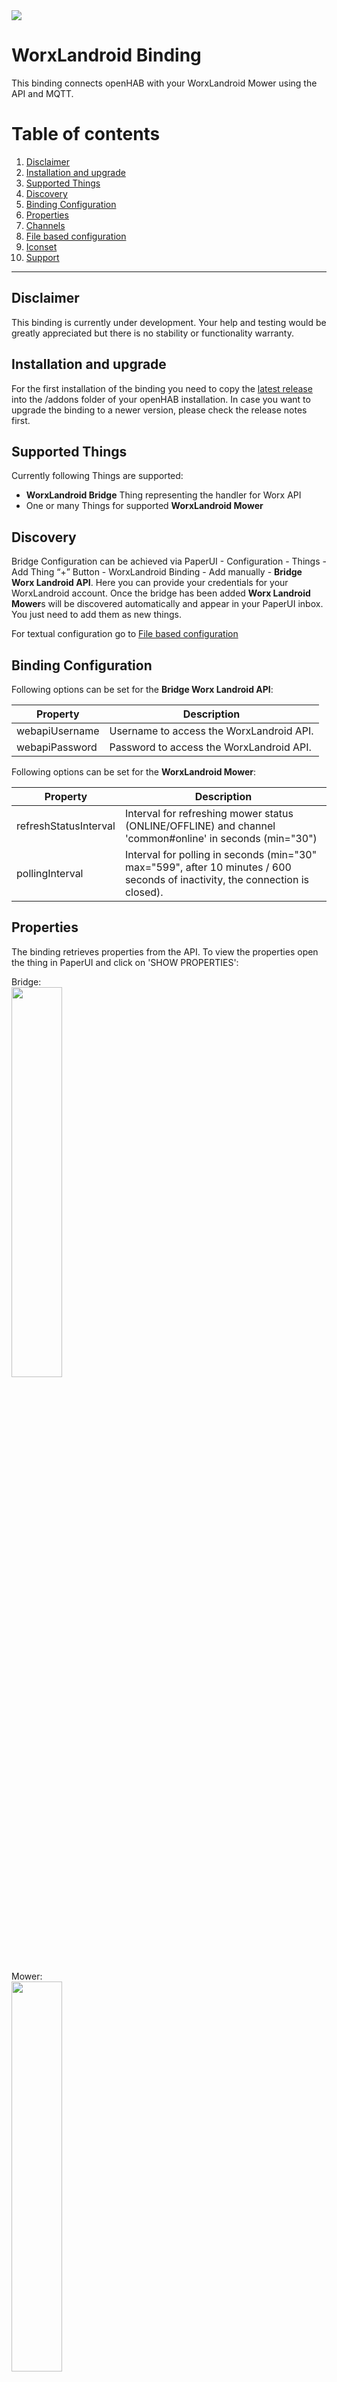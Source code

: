 <img src="openhab-conf/icons/landroid.png">

# WorxLandroid Binding
This binding connects openHAB with your WorxLandroid Mower using the API and MQTT.

# Table of contents

 1. [Disclaimer](https://github.com/nibi79/worxlandroid/tree/master#disclaimer)
 2. [Installation and upgrade](https://github.com/nibi79/worxlandroid/tree/master#installation-and-upgrade)
 3. [Supported Things](https://github.com/nibi79/worxlandroid/tree/master#supported-things)
 4. [Discovery](https://github.com/nibi79/worxlandroid/tree/master#discovery)
 5. [Binding Configuration](https://github.com/nibi79/worxlandroid/tree/master#binding-configuration)
 6. [Properties](https://github.com/nibi79/worxlandroid/tree/master#properties)
 7. [Channels](https://github.com/nibi79/worxlandroid/tree/master#channels)
 8. [File based configuration](https://github.com/nibi79/worxlandroid/tree/master#file-based-configuration)
 9. [Iconset](https://github.com/nibi79/worxlandroid/tree/master#iconset)
10. [Support](https://github.com/nibi79/worxlandroid/tree/master#support)

***

## Disclaimer

This binding is currently under development. Your help and testing would be greatly appreciated but there is no stability or functionality warranty.

## Installation and upgrade

For the first installation of the binding you need to copy the [latest release](https://github.com/nibi79/worxlandroid/releases)  into the /addons folder of your openHAB installation. In case you want to upgrade the binding to a newer version, please check the release notes first.

## Supported Things

Currently following Things are supported:

- **WorxLandroid Bridge** Thing representing the handler for Worx API
- One or many Things for supported **WorxLandroid Mower**

## Discovery

Bridge Configuration can be achieved via PaperUI - Configuration - Things - Add Thing “+” Button - WorxLandroid Binding - Add manually - **Bridge Worx Landroid API**. Here you can provide your credentials for your WorxLandroid account. Once the bridge has been added **Worx Landroid Mower**s will be discovered automatically and appear in your PaperUI inbox. You just need to add them as new things.

For textual configuration go to [File based configuration](https://github.com/nibi79/worxlandroid/tree/master#file-based-configuration)

## Binding Configuration

Following options can be set for the **Bridge Worx Landroid API**:

| Property  | Description |
|-----------|-----------|
| webapiUsername | Username to access the WorxLandroid API. |
| webapiPassword | Password to access the WorxLandroid API. |


Following options can be set for the **WorxLandroid Mower**:

| Property  | Description |
|-----------|-----------|
| refreshStatusInterval | Interval for refreshing mower status (ONLINE/OFFLINE) and channel 'common#online' in seconds (min="30")|
| pollingInterval | Interval for polling in seconds (min="30" max="599", after 10 minutes / 600 seconds of inactivity, the connection is closed). |

## Properties

The binding retrieves properties from the API. To view the properties open the thing in PaperUI and click on 'SHOW PROPERTIES':

Bridge:
<br>
<img src="images/SC_PaperUI_Bridge.png" width="40%">

Mower:
<br>
<img src="images/SC_PaperUI_Mower.png" width="40%">

## Channels

Currently following **Channels** are supported on the **Worx Landroid Mower**:

##### common

| Channel   | Type | ChannelName | Values |
|------------|-----------|-----------|-----------|
| online      | `Switch` | common#online | |
| lastUpdateOnlineStatus | `DateTime` | common#lastUpdateOnlineStatus | |
| enable | `Switch` | common#enable | |
| poll | `Switch` | common#poll | |
| action | `String` | common#action | START, STOP, HOME |
| lock | `Switch` | common#lock | |

##### cfgCommon

| Channel   | Type | ChannelName |
|------------|-----------|-----------|
| id      | `Switch` | cfgCommon#id |
| serialNumber | `String` | cfgCommon#serialNumber |
| language | `String` | cfgCommon#language |
| lastUpdate | `DateTime` | cfgCommon#lastUpdate |
| command | `Number` | cfgCommon#command |
| rainDelay | `Number` | cfgCommon#rainDelay |

##### datCommon

| Channel   | Type | ChannelName |
|------------|-----------|-----------|
| macAdress | `String` | datCommon#macAdress |
| firmware | `Number` | datCommon#firmware |
| wifiQuality | `Number` | datCommon#wifiQuality |
| statusCode | `Number` | datCommon#statusCode |
| statusDescription | `String` | datCommon#statusDescription |
| errorCode | `Number` | datCommon#errorCode |
| errorDescription | `String` | datCommon#errorDescription |
| lastZone | `Number` | datCommon#lastZone |

##### datBattery

| Channel   | Type | ChannelName |
|------------|-----------|-----------|
| batteryTemperature | `Number` | datBattery#batteryTemperature |
| batteryVoltage | `Number` | datBattery#batteryVoltage |
| batteryLevel | `Number` | datBattery#batteryLevel |
| batteryChargeCycle | `Number` | datBattery#batteryChargeCycle |
| batteryCharging | `Switch` | datBattery#batteryCharging |

##### datDmp

| Channel   | Type | ChannelName |
|------------|-----------|-----------|
| pitch | `Number` | datDmp#pitch |
| roll | `Number` | datDmp#roll |
| yaw | `Number` | datDmp#yaw |

##### datSt

| Channel   | Type | ChannelName |
|------------|-----------|-----------|
| totalBladeTime | `Number` | datSt#totalBladeTime |
| totalDistance | `Number` | datSt#totalDistance |
| totalTime | `Number` | datSt#totalTime |

##### cfgSc

| Channel   | Type | ChannelName |
|------------|-----------|-----------|
| scheduleTimeExtension | `Number` | cfgSc#scheduleTimeExtension |

##### cfgScSunday

| Channel   | Type | ChannelName |
|------------|-----------|-----------|
| enable | `Switch` | cfgScSunday#enable |
| scheduleStartHour | `Number` | cfgScSunday#scheduleStartHour |
| scheduleStartMinutes | `Number` | cfgScSunday#scheduleStartMinutes |
| scheduleDuration | `Number` | cfgScSunday#scheduleDuration |
| scheduleEdgecut | `Number` | cfgScSunday#scheduleEdgecut |

##### cfgScMonday

| Channel   | Type | ChannelName |
|------------|-----------|-----------|
| enable | `Switch` | cfgScMonday#enable |
| scheduleStartHour | `Number` | cfgScMonday#scheduleStartHour |
| scheduleStartMinutes | `Number` | cfgScMonday#scheduleStartMinutes |
| scheduleDuration | `Number` | cfgScMonday#scheduleDuration |
| scheduleEdgecut | `Number` | cfgScMonday#scheduleEdgecut |

##### cfgScTuesday

| Channel   | Type | ChannelName |
|------------|-----------|-----------|
| enable | `Switch` | cfgScTuesday#enable |
| scheduleStartHour | `Number` | cfgScTuesday#scheduleStartHour |
| scheduleStartMinutes | `Number` | cfgScTuesday#scheduleStartMinutes |
| scheduleDuration | `Number` | cfgScTuesday#scheduleDuration |
| scheduleEdgecut | `Number` | cfgScTuesday#scheduleEdgecut |

##### cfgScWednesday

| Channel   | Type | ChannelName |
|------------|-----------|-----------|
| enable | `Switch` | cfgScWednesday#enable |
| scheduleStartHour | `Number` | cfgScWednesday#scheduleStartHour |
| scheduleStartMinutes | `Number` | cfgScWednesday#scheduleStartMinutes |
| scheduleDuration | `Number` | cfgScWednesday#scheduleDuration |
| scheduleEdgecut | `Number` | cfgScWednesday#scheduleEdgecut |

##### cfgScThursday

| Channel   | Type | ChannelName |
|------------|-----------|-----------|
| enable | `Switch` | cfgScThursday#enable |
| scheduleStartHour | `Number` | cfgScThursday#scheduleStartHour |
| scheduleStartMinutes | `Number` | cfgScThursday#scheduleStartMinutes |
| scheduleDuration | `Number` | cfgScThursday#scheduleDuration |
| scheduleEdgecut | `Number` | cfgScThursday#scheduleEdgecut |

##### cfgScFriday

| Channel   | Type | ChannelName |
|------------|-----------|-----------|
| enable | `Switch` | cfgScFriday#enable |
| scheduleStartHour | `Number` | cfgScFriday#scheduleStartHour |
| scheduleStartMinutes | `Number` | cfgScFriday#scheduleStartMinutes |
| scheduleDuration | `Number` | cfgScFriday#scheduleDuration |
| scheduleEdgecut | `Number` | cfgScFriday#scheduleEdgecut |


##### cfgScSaturday

| Channel   | Type | ChannelName |
|------------|-----------|-----------|
| enable | `Switch` | cfgScSaturday#enable |
| scheduleStartHour | `Number` | cfgScSaturday#scheduleStartHour |
| scheduleStartMinutes | `Number` | cfgScSaturday#scheduleStartMinutes |
| scheduleDuration | `Number` | cfgScSaturday#scheduleDuration |
| scheduleEdgecut | `Number` | cfgScSaturday#scheduleEdgecut |


##### cfgMultiZones
If Multi Zones are supported, you are able to define 4 separate Zones and split working times by 10 to those.

| Channel   | Type | ChannelName |
|------------|-----------|-----------|
| enable | `Switch` | cfgMultiZones#enable |

To ease Zone Configuration, you are able to set distance in meters where a specific Zone starts. Bearing in mind that you roughly shall know how many meters of cable have been used (without buffer).

| Channel   | Type | ChannelName |
|------------|-----------|-----------|
| zone1Meter | `Number` | cfgMultiZones#zone1Meter |
| zone2Meter | `Number` | cfgMultiZones#zone2Meter |
| zone3Meter | `Number` | cfgMultiZones#zone3Meter |
| zone4Meter | `Number` | cfgMultiZones#zone4Meter |

As second step you are able to set time in percent and split in parts of 10 between zones,

| Channel   | Type | ChannelName |
|------------|-----------|-----------|
| allocation0 | `Number` | cfgMultiZones#allocation0 |
| allocation1 | `Number` | cfgMultiZones#allocation1 |
| allocation2 | `Number` | cfgMultiZones#allocation2 |
| allocation3 | `Number` | cfgMultiZones#allocation3 |
| allocation4 | `Number` | cfgMultiZones#allocation4 |
| allocation5 | `Number` | cfgMultiZones#allocation5 |
| allocation6 | `Number` | cfgMultiZones#allocation6 |
| allocation7 | `Number` | cfgMultiZones#allocation7 |
| allocation8 | `Number` | cfgMultiZones#allocation8 |
| allocation9 | `Number` | cfgMultiZones#allocation9 |

## File based configuration

You have to have Persistence Service configured in order to use statistic graphs
It's recommended to use rr4dj

### .persist
```
MowerBat_Chart*, MowerBatTemp_Chart*, MowerBatStatus_Chart* : strategy = everyMinute
```

### .things
```
Bridge worxlandroid:worxlandroidBridge:MyWorxBridge "MyWorx Bridge" [ webapiUsername="my username", webapiPassword="my password" ] {
    Thing mower MySerialNumber "MyLandroid Shaun" [ refreshStatusInterval=60, pollingInterval=300 ]
}
```
'MySerialNumber' is the serial number of the mower.

### .items
```
Group All
    Group Mower                    (All)
        Group MowerBat             (Mower)
        Group MowerStatus          (Mower)
        Group MowerSchedule        (Mower)
        Group MowerBat_Chart       (Mower)
        Group MowerBatTemp_Chart   (Mower)
        Group MowerBatStatus_Chart (Mower)


/* Chart Parameters */
Number Mower_Chart_Period         "Chart Period"
   
/* Landroid */
String Shaun                      "Shaun [%s]"
Switch LandroidEnable             "Mowing enabled"                          {channel="worxlandroid:mower:MyWorxBridge:MySerialNumber:common#enable"}

String LandroidAction             "Action []"             <movecontrol>     {channel="worxlandroid:mower:MyWorxBridge:MySerialNumber:common#action"}
String LandroidLastUpdate         "Last Update [%1$td.%1$tm.%1$ty / %1$tH:%1$tM:%1$tS]"    <calendar>        {channel="worxlandroid:mower:MyWorxBridge:MySerialNumber:cfgCommon#lastUpdate"}
Switch LandroidPoll               "Poll []"               <refresh>         {channel="worxlandroid:mower:MyWorxBridge:MySerialNumber:common#poll"}
Switch LandroidLock               "Lock"                  <mlock>           {channel="worxlandroid:mower:MyWorxBridge:MySerialNumber:common#lock"}

String LandroidMacAdress          "MAC [%s]"              <text>            {channel="worxlandroid:mower:MyWorxBridge:MySerialNumber:datCommon#macAdress"}
String LandroidSerialNumber       "Serial Number [%s]"    <text>            {channel="worxlandroid:mower:MyWorxBridge:MySerialNumber:cfgCommon#serialNumber"}
Number LandroidFirmware           "Firmware [v%s]"        <text>            {channel="worxlandroid:mower:MyWorxBridge:MySerialNumber:datCommon#firmware"}
Switch LandroidOnline             "Onlinestatus [%s]"     <network>         {channel="worxlandroid:mower:MyWorxBridge:MySerialNumber:common#online"}
Number LandroidId                 "Id []"                                   {channel="worxlandroid:mower:MyWorxBridge:MySerialNumber:cfgCommon#id"}

String LandroidLastUpdateOnlineStatus    "Last Update Online Status [%1$td.%1$tm.%1$ty / %1$tH:%1$tM:%1$tS]"    <calendar>        {channel="worxlandroid:mower:MyWorxBridge:MySerialNumber:common#lastUpdateOnlineStatus"}

// Multizone
Switch LandroidMultizoneEnable    "Multizone enable []"                            {channel="worxlandroid:mower:MyWorxBridge:MySerialNumber:cfgMultiZones#enable"}
Number LandroidLastZone           "push Start for Zone [MAP(landroid_zones.map):%d]"    <zones>    {channel="worxlandroid:mower:MyWorxBridge:MySerialNumber:datCommon#lastZone"}

// Zone Meters
Number LandroidMeterZone1         "Meters Zone 1 [%d]"    <distance>        {channel="worxlandroid:mower:MyWorxBridge:MySerialNumber:cfgMultiZones#zone1Meter"}
Number LandroidMeterZone2         "Meters Zone 2 [%d]"    <distance>        {channel="worxlandroid:mower:MyWorxBridge:MySerialNumber:cfgMultiZones#zone2Meter"}
Number LandroidMeterZone3         "Meters Zone 3 [%d]"    <distance>        {channel="worxlandroid:mower:MyWorxBridge:MySerialNumber:cfgMultiZones#zone3Meter"}
Number LandroidMeterZone4         "Meters Zone 4 [%d]"    <distance>        {channel="worxlandroid:mower:MyWorxBridge:MySerialNumber:cfgMultiZones#zone4Meter"}

// Allocation Zones
Number LandroidAllocation0        "Alloction 0 []"        <zones>        {channel="worxlandroid:mower:MyWorxBridge:MySerialNumber:cfgMultiZones#allocation0"}
Number LandroidAllocation1        "Alloction 1 []"        <zones>        {channel="worxlandroid:mower:MyWorxBridge:MySerialNumber:cfgMultiZones#allocation1"}
Number LandroidAllocation2        "Alloction 2 []"        <zones>        {channel="worxlandroid:mower:MyWorxBridge:MySerialNumber:cfgMultiZones#allocation2"}
Number LandroidAllocation3        "Alloction 3 []"        <zones>        {channel="worxlandroid:mower:MyWorxBridge:MySerialNumber:cfgMultiZones#allocation3"}
Number LandroidAllocation4        "Alloction 4 []"        <zones>        {channel="worxlandroid:mower:MyWorxBridge:MySerialNumber:cfgMultiZones#allocation4"}
Number LandroidAllocation5        "Alloction 5 []"        <zones>        {channel="worxlandroid:mower:MyWorxBridge:MySerialNumber:cfgMultiZones#allocation5"}
Number LandroidAllocation6        "Alloction 6 []"        <zones>        {channel="worxlandroid:mower:MyWorxBridge:MySerialNumber:cfgMultiZones#allocation6"}
Number LandroidAllocation7        "Alloction 7 []"        <zones>        {channel="worxlandroid:mower:MyWorxBridge:MySerialNumber:cfgMultiZones#allocation7"}
Number LandroidAllocation8        "Alloction 8 []"        <zones>        {channel="worxlandroid:mower:MyWorxBridge:MySerialNumber:cfgMultiZones#allocation8"}
Number LandroidAllocation9        "Alloction 9 []"        <zones>        {channel="worxlandroid:mower:MyWorxBridge:MySerialNumber:cfgMultiZones#allocation9"}

// Status
Number LandroidWifiQuality        "Wifi Quality [%d]"     <network>          {channel="worxlandroid:mower:MyWorxBridge:MySerialNumber:datCommon#wifiQuality"}
Switch LandroidBatteryCharging    "Battery charging [%s]" <lowbattery>       {channel="worxlandroid:mower:MyWorxBridge:MySerialNumber:datBattery#batteryCharging"}
Number LandroidStatusCode         "Status Code [%d]"      <lawnmower>        {channel="worxlandroid:mower:MyWorxBridge:MySerialNumber:datCommon#statusCode"}
String LandroidStatusDescription  "[%s]"                  <lawnmower>        {channel="worxlandroid:mower:MyWorxBridge:MySerialNumber:datCommon#statusDescription"}
Number LandroidErrorCode          "Error Code [%d]"       <error>            {channel="worxlandroid:mower:MyWorxBridge:MySerialNumber:datCommon#errorCode"}
String LandroidErrorDescription   "Error: [%s]"           <error>            {channel="worxlandroid:mower:MyWorxBridge:MySerialNumber:datCommon#errorDescription"}

// Move
Number LandroidPitch              "Pitch [%s]"            <incline>          {channel="worxlandroid:mower:MyWorxBridge:MySerialNumber:datDmp#pitch"}
Number LandroidRoll               "Roll [%s]"             <incline>          {channel="worxlandroid:mower:MyWorxBridge:MySerialNumber:datDmp#roll"}
Number LandroidYaw                "Yaw [%s]"              <incline>          {channel="worxlandroid:mower:MyWorxBridge:MySerialNumber:datDmp#yaw"}

// Battery
Number LandroidBatteryLevel       "Battery Level [%d %%]"     <battery>            (MowerBat, MowerBatStatus_Chart)    {channel="worxlandroid:mower:MyWorxBridge:MySerialNumber:datBattery#batteryLevel"}
Number LandroidBatteryVoltage     "Battery Voltage [%.2f V]"  <battery>            (MowerBat, MowerBat_Chart)            {channel="worxlandroid:mower:MyWorxBridge:MySerialNumber:datBattery#batteryVoltage"}
Number LandroidBatteryTemperature "Battery Temperature [%.1f °C]" <temperature>    (MowerBat, MowerBatTemp_Chart)        {channel="worxlandroid:mower:MyWorxBridge:MySerialNumber:datBattery#batteryTemperature"}
Number LandroidBatteryChargeCycle "Battery ChargeCycle [%d]"  <battery>         {channel="worxlandroid:mower:MyWorxBridge:MySerialNumber:datBattery#batteryChargeCycle"}

// Settings
Number LandroidRainDelay          "Rain Delay [%d min]"           <rain>        {channel="worxlandroid:mower:MyWorxBridge:MySerialNumber:cfgCommon#rainDelay"}
Number LandroidScheduleTimeExtension "Schedule Time Extension [%d %%]"  <time>  {channel="worxlandroid:mower:MyWorxBridge:MySerialNumber:cfgSc#scheduleTimeExtension"}

// Statistics
Number LandroidTotalTime          "Total Time [JS(minstohours.js):%d]"           <time>        {channel="worxlandroid:mower:MyWorxBridge:MySerialNumber:datSt#totalTime"}
Number:Length LandroidTotalDistance    "Total Distance [%s m]"    <chart>       {channel="worxlandroid:mower:MyWorxBridge:MySerialNumber:datSt#totalDistance"}
Number LandroidTotalBladeTime     "Total Bladetime [JS(minstohours.js):%d]"      <time>        {channel="worxlandroid:mower:MyWorxBridge:MySerialNumber:datSt#totalBladeTime"}

//Schedule
// Monday
Switch LandroidScheduleMondayEnable        "Monday: [MAP(landroid_schedule_enable.map):%s]"      <time>        {channel="worxlandroid:mower:MyWorxBridge:MySerialNumber:cfgScMonday#enable"}
Number LandroidScheduleMondayStartHour     "Start Hour [%d]"      <time>        {channel="worxlandroid:mower:MyWorxBridge:MySerialNumber:cfgScMonday#scheduleStartHour"}
Number LandroidScheduleMondayStartMinutes  "Start Minutes [%d]"   <time>        {channel="worxlandroid:mower:MyWorxBridge:MySerialNumber:cfgScMonday#scheduleStartMinutes"}
Number LandroidScheduleMondayDuration      "Duration [%d]"        <time>        {channel="worxlandroid:mower:MyWorxBridge:MySerialNumber:cfgScMonday#scheduleDuration"}
Switch LandroidScheduleMondayEdgecut       "Edgecut "             <settings>    {channel="worxlandroid:mower:MyWorxBridge:MySerialNumber:cfgScMonday#scheduleEdgecut"}

// Tuesday
Switch LandroidScheduleTuesdayEnable       "Tuesday: [MAP(landroid_schedule_enable.map):%s]"      <time>        {channel="worxlandroid:mower:MyWorxBridge:MySerialNumber:cfgScTuesday#enable"}
Number LandroidScheduleTuesdayStartHour    "Start Hour [%d]"      <time>        {channel="worxlandroid:mower:MyWorxBridge:MySerialNumber:cfgScTuesday#scheduleStartHour"}
Number LandroidScheduleTuesdayStartMinutes "Start Minutes [%d]"   <time>        {channel="worxlandroid:mower:MyWorxBridge:MySerialNumber:cfgScTuesday#scheduleStartMinutes"}
Number LandroidScheduleTuesdayDuration     "Duration [%d]"        <time>        {channel="worxlandroid:mower:MyWorxBridge:MySerialNumber:cfgScTuesday#scheduleDuration"}
Switch LandroidScheduleTuesdayEdgecut      "Edgecut "             <settings>    {channel="worxlandroid:mower:MyWorxBridge:MySerialNumber:cfgScTuesday#scheduleEdgecut"}

// Wednesday
Switch LandroidScheduleWednesdayEnable     "Wednesday: [MAP(landroid_schedule_enable.map):%s]"      <time>        {channel="worxlandroid:mower:MyWorxBridge:MySerialNumber:cfgScWednesday#enable"}
Number LandroidScheduleWednesdayStartHour  "Start Hour [%d]"      <time>        {channel="worxlandroid:mower:MyWorxBridge:MySerialNumber:cfgScWednesday#scheduleStartHour"}
Number LandroidScheduleWednesdayStartMinutes "Start Minutes [%d]" <time>        {channel="worxlandroid:mower:MyWorxBridge:MySerialNumber:cfgScWednesday#scheduleStartMinutes"}
Number LandroidScheduleWednesdayDuration   "Duration [%d]"        <time>        {channel="worxlandroid:mower:MyWorxBridge:MySerialNumber:cfgScWednesday#scheduleDuration"}
Switch LandroidScheduleWednesdayEdgecut    "Edgecut "             <settings>    {channel="worxlandroid:mower:MyWorxBridge:MySerialNumber:cfgScWednesday#scheduleEdgecut"}

// Thursday
Switch LandroidScheduleThursdayEnable      "Thursday: [MAP(landroid_schedule_enable.map):%s]"      <time>        {channel="worxlandroid:mower:MyWorxBridge:MySerialNumber:cfgScThursday#enable"}
Number LandroidScheduleThursdayStartHour   "Start Hour [%d]"      <time>        {channel="worxlandroid:mower:MyWorxBridge:MySerialNumber:cfgScThursday#scheduleStartHour"}
Number LandroidScheduleThursdayStartMinutes "Start Minutes [%d]"  <time>        {channel="worxlandroid:mower:MyWorxBridge:MySerialNumber:cfgScThursday#scheduleStartMinutes"}
Number LandroidScheduleThursdayDuration    "Duration [%d]"        <time>        {channel="worxlandroid:mower:MyWorxBridge:MySerialNumber:cfgScThursday#scheduleDuration"}
Switch LandroidScheduleThursdayEdgecut     "Edgecut "             <settings>    {channel="worxlandroid:mower:MyWorxBridge:MySerialNumber:cfgScThursday#scheduleEdgecut"}

// Friday
Switch LandroidScheduleFridayEnable        "Friday: [MAP(landroid_schedule_enable.map):%s]"      <time>        {channel="worxlandroid:mower:MyWorxBridge:MySerialNumber:cfgScFriday#enable"}
Number LandroidScheduleFridayStartHour     "Start Hour [%d]"      <time>        {channel="worxlandroid:mower:MyWorxBridge:MySerialNumber:cfgScFriday#scheduleStartHour"}
Number LandroidScheduleFridayStartMinutes  "Start Minutes [%d]"   <time>        {channel="worxlandroid:mower:MyWorxBridge:MySerialNumber:cfgScFriday#scheduleStartMinutes"}
Number LandroidScheduleFridayDuration      "Duration [%d]"        <time>        {channel="worxlandroid:mower:MyWorxBridge:MySerialNumber:cfgScFriday#scheduleDuration"}
Switch LandroidScheduleFridayEdgecut       "Edgecut "             <settings>    {channel="worxlandroid:mower:MyWorxBridge:MySerialNumber:cfgScFriday#scheduleEdgecut"}

// Saturday
Switch LandroidScheduleSaturdayEnable      "Saturday: [MAP(landroid_schedule_enable.map):%s]"      <time>        {channel="worxlandroid:mower:MyWorxBridge:MySerialNumber:cfgScSaturday#enable"}
Number LandroidScheduleSaturdayStartHour   "Start Hour [%d]"      <time>        {channel="worxlandroid:mower:MyWorxBridge:MySerialNumber:cfgScSaturday#scheduleStartHour"}
Number LandroidScheduleSaturdayStartMinutes "Start Minutes [%d]"  <time>        {channel="worxlandroid:mower:MyWorxBridge:MySerialNumber:cfgScSaturday#scheduleStartMinutes"}
Number LandroidScheduleSaturdayDuration    "Duration [%d]"        <time>        {channel="worxlandroid:mower:MyWorxBridge:MySerialNumber:cfgScSaturday#scheduleDuration"}
Switch LandroidScheduleSaturdayEdgecut     "Edgecut "             <settings>    {channel="worxlandroid:mower:MyWorxBridge:MySerialNumber:cfgScSaturday#scheduleEdgecut"}

// Sunday
Switch LandroidScheduleSundayEnable        "Sunday: [MAP(landroid_schedule_enable.map):%s]"      <time>        {channel="worxlandroid:mower:MyWorxBridge:MySerialNumber:cfgScSunday#enable"}
Number LandroidScheduleSundayStartHour     "Start Hour [%d]"      <time>        {channel="worxlandroid:mower:MyWorxBridge:MySerialNumber:cfgScSunday#scheduleStartHour"}
Number LandroidScheduleSundayStartMinutes  "Start Minutes [%d]"   <time>        {channel="worxlandroid:mower:MyWorxBridge:MySerialNumber:cfgScSunday#scheduleStartMinutes"}
Number LandroidScheduleSundayDuration      "Duration [%d]"        <time>        {channel="worxlandroid:mower:MyWorxBridge:MySerialNumber:cfgScSunday#scheduleDuration"}
Switch LandroidScheduleSundayEdgecut       "Edgecut "             <settings>    {channel="worxlandroid:mower:MyWorxBridge:MySerialNumber:cfgScSunday#scheduleEdgecut"}
```

### .sitemap
```
sitemap landroid label="Landroid"
{
    Group item=Shaun icon="landroid" {
        Frame item=LandroidStatusDescription {
            Switch item=LandroidAction label="Action" mappings=[START="Start"] visibility=[LandroidStatusCode==0, LandroidStatusCode==1]
            Switch item=LandroidAction label="Action" mappings=[START="Start",HOME="Home"] visibility=[LandroidStatusCode==34]
            Switch item=LandroidAction label="Action" mappings=[STOP="Stop",HOME="Home"] visibility=[LandroidStatusCode==6, LandroidStatusCode==7, LandroidStatusCode==33, LandroidStatusCode==32]
            Switch item=LandroidAction label="Action" mappings=[STOP="Stop"] visibility=[LandroidStatusCode==5,LandroidStatusCode==30]
            Switch item=LandroidLastZone mappings=[0="Zone 1", 1="Zone 2", 2="Zone 3", 3="Zone 4"] visibility=[LandroidStatusCode==1]
            Switch item=LandroidEnable
            Text label="Orientation" icon="compass" visibility=[LandroidStatusCode!="1"] {
                Text item=LandroidPitch
                Text item=LandroidRoll
                Text item=LandroidYaw
            }
            Text label="Settings" icon="settings" {
                Slider item=LandroidScheduleTimeExtension minValue=-100 maxValue=100 step=10
                Slider item=LandroidRainDelay minValue=0 maxValue=750 step=30
                Text label="Schedule" icon="time"{
                    Frame label="Schedule Monday" {
                        Switch item=LandroidScheduleMondayEnable
                        Switch item=LandroidScheduleMondayEdgecut visibility=[LandroidScheduleMondayEnable==ON]
                        Slider item=LandroidScheduleMondayStartHour minValue=0 maxValue=23 step=1 visibility=[LandroidScheduleMondayEnable==ON]
                        Slider item=LandroidScheduleMondayStartMinutes minValue=0 maxValue=45 step=15 visibility=[LandroidScheduleMondayEnable==ON]
                        Slider item=LandroidScheduleMondayDuration minValue=0 maxValue=1425 step=15 visibility=[LandroidScheduleMondayEnable==ON]
                    }
                    Frame label="Schedule Tuesday" {
                        Switch item=LandroidScheduleTuesdayEnable
                        Switch item=LandroidScheduleTuesdayEdgecut visibility=[LandroidScheduleTuesdayEnable==ON]
                        Slider item=LandroidScheduleTuesdayStartHour minValue=0 maxValue=23 step=1 visibility=[LandroidScheduleTuesdayEnable==ON]
                        Slider item=LandroidScheduleTuesdayStartMinutes minValue=0 maxValue=45 step=15 visibility=[LandroidScheduleTuesdayEnable==ON]
                        Slider item=LandroidScheduleTuesdayDuration minValue=0 maxValue=1425 step=15 visibility=[LandroidScheduleTuesdayEnable==ON]
                    }
                    Frame label="Schedule Wednesday" {
                        Switch item=LandroidScheduleWednesdayEnable
                        Switch item=LandroidScheduleWednesdayEdgecut visibility=[LandroidScheduleWednesdayEnable==ON]
                        Slider item=LandroidScheduleWednesdayStartHour minValue=0 maxValue=23 step=1 visibility=[LandroidScheduleWednesdayEnable==ON]
                        Slider item=LandroidScheduleWednesdayStartMinutes minValue=0 maxValue=45 step=15 visibility=[LandroidScheduleWednesdayEnable==ON]
                        Slider item=LandroidScheduleWednesdayDuration minValue=0 maxValue=1425 step=15 visibility=[LandroidScheduleWednesdayEnable==ON]
                    }
                    Frame label="Schedule Thursday" {
                        Switch item=LandroidScheduleThursdayEnable
                        Switch item=LandroidScheduleThursdayEdgecut visibility=[LandroidScheduleThursdayEnable==ON]
                        Slider item=LandroidScheduleThursdayStartHour minValue=0 maxValue=23 step=1 visibility=[LandroidScheduleThursdayEnable==ON]
                        Slider item=LandroidScheduleThursdayStartMinutes minValue=0 maxValue=45 step=15 visibility=[LandroidScheduleThursdayEnable==ON]
                        Slider item=LandroidScheduleThursdayDuration minValue=0 maxValue=1425 step=15 visibility=[LandroidScheduleThursdayEnable==ON]
                    }
                    Frame label="Schedule Friday" {
                        Switch item=LandroidScheduleFridayEnable
                        Switch item=LandroidScheduleFridayEdgecut visibility=[LandroidScheduleFridayEnable==ON]
                        Slider item=LandroidScheduleFridayStartHour minValue=0 maxValue=23 step=1 visibility=[LandroidScheduleFridayEnable==ON]
                        Slider item=LandroidScheduleFridayStartMinutes minValue=0 maxValue=45 step=15 visibility=[LandroidScheduleFridayEnable==ON]
                        Slider item=LandroidScheduleFridayDuration minValue=0 maxValue=1425 step=15 visibility=[LandroidScheduleFridayEnable==ON]
                    }
                    Frame label="Schedule Saturday" {
                        Switch item=LandroidScheduleSaturdayEnable
                        Switch item=LandroidScheduleSaturdayEdgecut visibility=[LandroidScheduleSaturdayEnable==ON]
                        Slider item=LandroidScheduleSaturdayStartHour minValue=0 maxValue=23 step=1 visibility=[LandroidScheduleSaturdayEnable==ON]
                        Slider item=LandroidScheduleSaturdayStartMinutes minValue=0 maxValue=45 step=15 visibility=[LandroidScheduleSaturdayEnable==ON]
                        Slider item=LandroidScheduleSaturdayDuration minValue=0 maxValue=1425 step=15 visibility=[LandroidScheduleSaturdayEnable==ON]
                    }
                    Frame label="Schedule Sunday" {
                        Switch item=LandroidScheduleSundayEnable
                        Switch item=LandroidScheduleSundayEdgecut visibility=[LandroidScheduleSundayEnable==ON]
                        Slider item=LandroidScheduleSundayStartHour minValue=0 maxValue=23 step=1 visibility=[LandroidScheduleSundayEnable==ON]
                        Slider item=LandroidScheduleSundayStartMinutes minValue=0 maxValue=45 step=15 visibility=[LandroidScheduleSundayEnable==ON]
                        Slider item=LandroidScheduleSundayDuration minValue=0 maxValue=1425 step=15 visibility=[LandroidScheduleSundayEnable==ON]
                    }
                }
                Text label="MultiZone" icon="zones" {
                    Frame label="Zone Meters" {
                        Switch item=LandroidMultizoneEnable
                        Slider item=LandroidMeterZone1 minValue=0 maxValue=120 visibility=[LandroidMultizoneEnable==ON]
                        Slider item=LandroidMeterZone2 minValue=0 maxValue=120 visibility=[LandroidMultizoneEnable==ON]
                        Slider item=LandroidMeterZone3 minValue=0 maxValue=120 visibility=[LandroidMultizoneEnable==ON]
                        Slider item=LandroidMeterZone4 minValue=0 maxValue=120 visibility=[LandroidMultizoneEnable==ON]
                    }
                    Frame label="Allocation Zones" visibility=[LandroidMultizoneEnable==ON] {
                        Switch item=LandroidAllocation0 mappings=[0="Zone 1", 1="Zone 2", 2="Zone 3", 3="Zone 4"]
                        Switch item=LandroidAllocation1 mappings=[0="Zone 1", 1="Zone 2", 2="Zone 3", 3="Zone 4"]
                        Switch item=LandroidAllocation2 mappings=[0="Zone 1", 1="Zone 2", 2="Zone 3", 3="Zone 4"]
                        Switch item=LandroidAllocation3 mappings=[0="Zone 1", 1="Zone 2", 2="Zone 3", 3="Zone 4"]
                        Switch item=LandroidAllocation4 mappings=[0="Zone 1", 1="Zone 2", 2="Zone 3", 3="Zone 4"]
                        Switch item=LandroidAllocation5 mappings=[0="Zone 1", 1="Zone 2", 2="Zone 3", 3="Zone 4"]
                        Switch item=LandroidAllocation6 mappings=[0="Zone 1", 1="Zone 2", 2="Zone 3", 3="Zone 4"]
                        Switch item=LandroidAllocation7 mappings=[0="Zone 1", 1="Zone 2", 2="Zone 3", 3="Zone 4"]
                        Switch item=LandroidAllocation8 mappings=[0="Zone 1", 1="Zone 2", 2="Zone 3", 3="Zone 4"]
                        Switch item=LandroidAllocation9 mappings=[0="Zone 1", 1="Zone 2", 2="Zone 3", 3="Zone 4"]
                    }
                }
            }
        }
        Frame label="Status" {
            Text item=LandroidLastUpdate
            Switch item=LandroidPoll label="Refresh" mappings=[ON="Poll"]
            Text item=LandroidOnline
            Text item=LandroidWifiQuality
            Text item=LandroidStatusDescription
            Text item=LandroidErrorDescription visibility=[LandroidErrorCode!=0]
            Text label="Device Information" icon="landroid" {
                Switch item=LandroidLock label="Lock" mappings=[ON="LOCK",OFF="UNLOCK"]
                Text item=LandroidLastUpdateOnlineStatus
                Text item=LandroidSerialNumber
                Text item=LandroidMacAdress
                Text item=LandroidFirmware
            }
            Text item=LandroidBatteryLevel {
                Text item=LandroidBatteryCharging
                Text item=LandroidBatteryVoltage
                Text item=LandroidBatteryTemperature
            }
            Text label="Statistics" icon="line"{
                Frame label="General" {
                    Text item=LandroidTotalTime
                    Text item=LandroidTotalDistance label="Total Distance [%.2f km]"
                    Text item=LandroidTotalBladeTime
                }
                Frame label="Battery" {
                    Text item=LandroidBatteryChargeCycle
                    Switch item=Mower_Chart_Period label="Skalierung" mappings=[0="1H", 1="4H", 2="8H", 3="12H", 4="1D", 5="1W", 6="1M", 7="1Y"]
                    Chart item=MowerBatStatus_Chart period=h refresh=6000 legend=true visibility=[Mower_Chart_Period==0]
                    Chart item=MowerBatStatus_Chart period=4h refresh=30000 legend=true visibility=[Mower_Chart_Period==1]
                    Chart item=MowerBatStatus_Chart period=8h refresh=30000 legend=true visibility=[Mower_Chart_Period==2]
                    Chart item=MowerBatStatus_Chart period=12h refresh=30000 legend=true visibility=[Mower_Chart_Period==3, Mower_Chart_Period=="NULL", Mower_Chart_Period=="Uninitialized"]
                    Chart item=MowerBatStatus_Chart period=D refresh=30000 legend=true visibility=[Mower_Chart_Period==4]
                    Chart item=MowerBatStatus_Chart period=W refresh=30000 legend=true visibility=[Mower_Chart_Period==5]
                    Chart item=MowerBatStatus_Chart period=M refresh=30000 legend=true visibility=[Mower_Chart_Period==6]
                    Chart item=MowerBatStatus_Chart period=Y refresh=30000 legend=true visibility=[Mower_Chart_Period==7]

                    Chart item=MowerBat_Chart period=h refresh=6000 legend=true visibility=[Mower_Chart_Period==0]
                    Chart item=MowerBat_Chart period=4h refresh=30000 legend=true visibility=[Mower_Chart_Period==1]
                    Chart item=MowerBat_Chart period=8h refresh=30000 legend=true visibility=[Mower_Chart_Period==2]
                    Chart item=MowerBat_Chart period=12h refresh=30000 legend=true visibility=[Mower_Chart_Period==3, Mower_Chart_Period=="NULL", Mower_Chart_Period=="Uninitialized"]
                    Chart item=MowerBat_Chart period=D refresh=30000 legend=true visibility=[Mower_Chart_Period==4]
                    Chart item=MowerBat_Chart period=W refresh=30000 legend=true visibility=[Mower_Chart_Period==5]
                    Chart item=MowerBat_Chart period=M refresh=30000 legend=true visibility=[Mower_Chart_Period==6]
                    Chart item=MowerBat_Chart period=Y refresh=30000 legend=true visibility=[Mower_Chart_Period==7]

                    Chart item=MowerBatTemp_Chart period=h refresh=6000 legend=true visibility=[Mower_Chart_Period==0]
                    Chart item=MowerBatTemp_Chart period=4h refresh=30000 legend=true visibility=[Mower_Chart_Period==1]
                    Chart item=MowerBatTemp_Chart period=8h refresh=30000 legend=true visibility=[Mower_Chart_Period==2]
                    Chart item=MowerBatTemp_Chart period=12h refresh=30000 legend=true visibility=[Mower_Chart_Period==3, Mower_Chart_Period=="NULL", Mower_Chart_Period=="Uninitialized"]
                    Chart item=MowerBatTemp_Chart period=D refresh=30000 legend=true visibility=[Mower_Chart_Period==4]
                    Chart item=MowerBatTemp_Chart period=W refresh=30000 legend=true visibility=[Mower_Chart_Period==5]
                    Chart item=MowerBatTemp_Chart period=M refresh=30000 legend=true visibility=[Mower_Chart_Period==6]
                    Chart item=MowerBatTemp_Chart period=Y refresh=30000 legend=true visibility=[Mower_Chart_Period==7]
                }
            }
        }
    }
}
```

### Preview of above Sitemap

<img src="images/SC_BasicUI_Main_Status.png" width="50%">
<br>
<img src="images/SC_BasicUI_Main_Home.png" width="50%">

#### "Start Zone" will change to "Orientation" once Mower is underway
<br>
<img src="images/SC_BasicUI_Main_Action.png" width="50%">
<br>
<img src="images/SC_BasicUI_Main_Orientation.png" width="50%">
<br>
<img src="images/SC_BasicUI_Main_Settings.png" width="50%">
<br>
<img src="images/SC_BasicUI_Main_Settings_Schedule.png" width="50%">
<br>
<img src="images/SC_BasicUI_Main_Settings_MultiZone.png" width="50%">
<br>
<img src="images/SC_BasicUI_Main_DeviceInfo.png" width="50%">
<br>
<img src="images/SC_BasicUI_Main_Battery.png" width="50%">
<br>
<img src="images/SC_BasicUI_Main_Statistic.png" width="50%">

### .rules

Update Landroid Status to reflect in main menu

```
rule MowerStatus
when
  Item LandroidErrorCode changed or
  Item LandroidStatusCode changed
then
  if (LandroidErrorCode.state != 0) {
    Shaun.postUpdate(transform("MAP", "landroid_error_de.map", LandroidErrorCode.state.toString))
  } else {
    Shaun.postUpdate(transform("MAP", "landroid_status_de.map", LandroidStatusCode.state.toString))
  }
end
```

Rule "MowerStatusMonitor" requires configured pushNotification or adopt this to Mail Action

```
rule MowerStatusMonitor
when
    Item Mower_StatusCode changed
then
    if (LandroidStatusCode.state == 5 && previousState == 0) {
        pushNotification("Shaun: " + now, "Regenverzögerung ausgelöst")
    } else if (LandroidStatusCode.state == 0 && previousState == 5) {
        pushNotification("Shaun: " + now, "Regenverzögerung beendet")
    } else {
        pushNotification("Shaun: " + now, previousState + " changed to " + LandroidStatusCode.state)
    }
end
```

### .transform

Place the following *.map to your ..\conf\transform

1. [landroid_error_de.map](/openhab-conf/transform/landroid_error_de.map)
2. [landroid_status_de.map](/openhab-conf/transform/landroid_status_de.map)
3. [minstohours.js](/openhab-conf/transform/minstohours.js)

## Iconset

Several Icons have been created in order to suit requirements for robo-mower. Please feel free to download from this repository and place/extract them into ..\conf\icons\classic

1. [Mower](/openhab-conf/icons/landroid.png)
2. [Distance](/openhab-conf/icons/distance.zip)
3. [Zones](/openhab-conf/icons/zones.zip)
4. [Refresh](/openhab-conf/icons/refresh.png)
5. [Lock](/openhab-conf/icons/mlock.zip)

## Support

If you encounter critical issues with this binding, please consider to:

- create an [issue](https://github.com/nibi79/worxlandroid/issues) on GitHub
- search [community forum](https://community.openhab.org/) for answers already given
- or make a new post there, if nothing was found

In any case please provide some information about your problem:

- openHAB and binding version
- error description and steps to retrace if applicable
- any related `[WARN]`/`[ERROR]` from openhab.log (`log:set DEBUG org.openhab.binding.worxlandroid`)
- whether it's the binding, bridge, device or channel related issue

For the sake of documentation please use English language.
